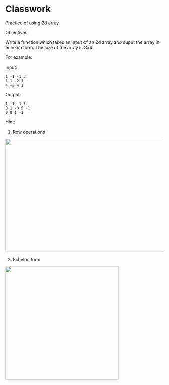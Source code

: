 # Classwork
Practice of using 2d array

Objectives: 

Write a function which takes an input of an 2d array and ouput the array in echelon form. The size of the array is 3x4.

For example:

Input:
```
1 -1 -1 3 
1 1 -2 1 
4 -2 4 1 
```
Output:
```
1 -1 -1 3 
0 1 -0.5 -1 
0 0 1 -1 
```

Hint: 
1. Row operations

<img width="640" height="360" src="https://user-images.githubusercontent.com/32810188/45769864-66fe4180-bc73-11e8-9f52-93abaa5aa430.jpg" >

2. Echelon form

<img width="360" src="https://user-images.githubusercontent.com/32810188/45770197-4c789800-bc74-11e8-9aaa-05d40301a72f.png" >
